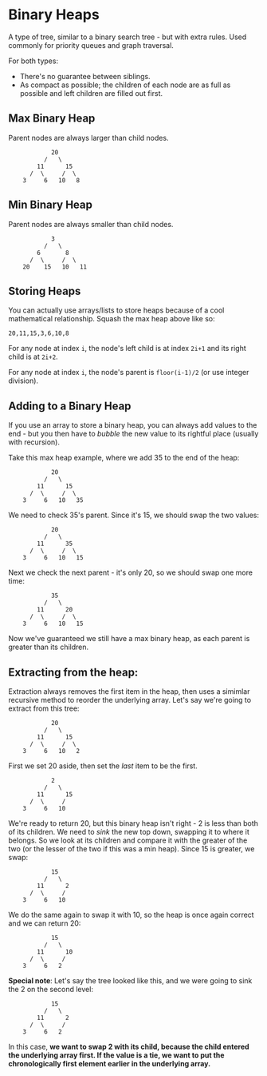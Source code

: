 # Binary Heaps

A type of tree, similar to a binary search tree - but with extra rules. Used commonly for priority queues and graph traversal.

For both types:

- There's no guarantee between siblings.
- As compact as possible; the children of each node are as full as possible and left children are filled out first.

## Max Binary Heap

Parent nodes are always larger than child nodes.

```
            20
          /   \ 
        11      15
      /  \     /  \
    3     6   10   8
```

## Min Binary Heap

Parent nodes are always smaller than child nodes.

```
            3
          /   \ 
        6       8
      /  \     /  \
    20    15   10   11
```


## Storing Heaps

You can actually use arrays/lists to store heaps because of a cool mathematical relationship. Squash the max heap above like so:

```
20,11,15,3,6,10,8
```

For any node at index `i`, the node's left child is at index `2i+1` and its right child is at `2i+2`.

For any node at index `i`, the node's parent is `floor(i-1)/2` (or use integer division).

## Adding to a Binary Heap

If you use an array to store a binary heap, you can always add values to the end - but you then have to _bubble_ the new value to its rightful place (usually with recursion).

Take this max heap example, where we add 35 to the end of the heap:

```
            20
          /   \ 
        11      15
      /  \     /  \
    3     6   10   35
```

We need to check 35's parent. Since it's 15, we should swap the two values:

```
            20
          /   \ 
        11      35
      /  \     /  \
    3     6   10   15
```

Next we check the next parent - it's only 20, so we should swap one more time:

```
            35
          /   \ 
        11      20
      /  \     /  \
    3     6   10   15
```

Now we've guaranteed we still have a max binary heap, as each parent is greater than its children.

## Extracting from the heap:

Extraction always removes the first item in the heap, then uses a simimlar recursive method to reorder the underlying array. Let's say we're going to extract from this tree:

```
            20
          /   \ 
        11      15
      /  \     /  \
    3     6   10   2
```

First we set 20 aside, then set the _last_ item to be the first.

```
            2
          /   \ 
        11      15
      /  \     /  
    3     6   10 
```

We're ready to return 20, but this binary heap isn't right - 2 is less than both of its children. We need to _sink_ the new top down, swapping it to where it belongs. So we look at its children and compare it with the greater of the two (or the lesser of the two if this was a min heap). Since 15 is greater, we swap:

```
            15
          /   \ 
        11      2
      /  \     /  
    3     6   10 
```

We do the same again to swap it with 10, so the heap is once again correct and we can return 20:

```
            15
          /   \ 
        11      10
      /  \     /  
    3     6   2 
```

**Special note**: Let's say the tree looked like this, and we were going to sink the 2 on the second level:

```
            15
          /   \ 
        11      2
      /  \     /  
    3     6   2 
```

In this case, **we want to swap 2 with its child, because the child entered the underlying array first. If the value is a tie, we want to put the chronologically first element earlier in the underlying array.**

